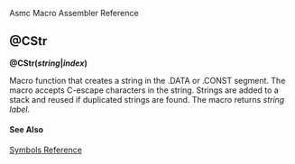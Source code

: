 Asmc Macro Assembler Reference

## @CStr

**@CStr(_string_\|_index_)**

Macro function that creates a string in the .DATA or .CONST segment. The macro accepts C-escape characters in the string. Strings are added to a stack and reused if duplicated strings are found. The macro returns _string label_.

#### See Also

[Symbols Reference](readme.md)
